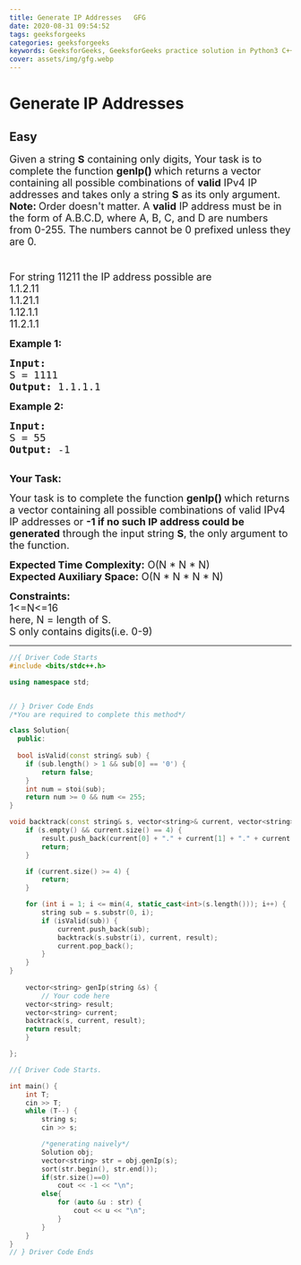 ```yaml
---
title: Generate IP Addresses   GFG
date: 2020-08-31 09:54:52
tags: geeksforgeeks
categories: geeksforgeeks
keywords: GeeksforGeeks, GeeksforGeeks practice solution in Python3 C++ Java, Generate IP Addresses - GFG solution
cover: assets/img/gfg.webp
---
```



# Generate IP Addresses
## Easy
<div class="problems_problem_content__Xm_eO"><p><span style="font-size:18px">Given a string <strong>S</strong>&nbsp;containing only digits, Your task is to complete the function <strong>genIp()&nbsp;</strong>which returns a vector containing all possible combinations&nbsp;of <strong>valid</strong> IPv4 IP addresses and takes only a string <strong>S</strong>&nbsp;as its only argument.<br>
<strong>Note: </strong>Order doesn't matter. A <strong>valid</strong> IP address must be in the form of A.B.C.D, where A, B, C, and D are numbers from 0-255. The numbers cannot be 0 prefixed unless they are 0.<br>
<br>
<br>
For string 11211 the IP address possible are&nbsp;<br>
1.1.2.11<br>
1.1.21.1<br>
1.12.1.1<br>
11.2.1.1</span></p>

<p><span style="font-size:18px"><strong>Example 1:</strong></span></p>

<pre><span style="font-size:18px"><strong>Input:
</strong>S = 1111
<strong>Output: </strong>1.1.1.1
</span></pre>

<p><span style="font-size:18px"><strong>Example 2:</strong></span></p>

<pre><span style="font-size:18px"><strong>Input:</strong>
S = 55
<strong>Output:</strong> -1</span></pre>

<p><br>
<span style="font-size:18px"><strong>Your Task:</strong></span></p>

<p><span style="font-size:18px">Your task is to complete the function <strong>genIp()&nbsp;</strong>which returns a vector containing all possible combinations&nbsp;of valid IPv4 IP addresses&nbsp;or <strong>-1 if no such IP address could be generated</strong> through the input string <strong>S</strong>,&nbsp;the only argument to the function.</span></p>

<p><span style="font-size:18px"><strong>Expected Time Complexity:</strong>&nbsp;O(N * N * N)<br>
<strong>Expected Auxiliary Space:</strong>&nbsp;O(N * N * N * N)</span></p>

<p><span style="font-size:18px"><strong>Constraints:</strong><br>
1&lt;=N&lt;=16<br>
here, N = length of S.<br>
S only contains digits(i.e. 0-9)</span></p>
</div>

---




```cpp
//{ Driver Code Starts
#include <bits/stdc++.h>

using namespace std;


// } Driver Code Ends
/*You are required to complete this method*/

class Solution{
  public:
  
  bool isValid(const string& sub) {
    if (sub.length() > 1 && sub[0] == '0') {
        return false;
    }
    int num = stoi(sub);
    return num >= 0 && num <= 255;
}

void backtrack(const string& s, vector<string>& current, vector<string>& result) {
    if (s.empty() && current.size() == 4) {
        result.push_back(current[0] + "." + current[1] + "." + current[2] + "." + current[3]);
        return;
    }

    if (current.size() >= 4) {
        return;
    }

    for (int i = 1; i <= min(4, static_cast<int>(s.length())); i++) {
        string sub = s.substr(0, i);
        if (isValid(sub)) {
            current.push_back(sub);
            backtrack(s.substr(i), current, result);
            current.pop_back();
        }
    }
}
  
    vector<string> genIp(string &s) {
        // Your code here
    vector<string> result;
    vector<string> current;
    backtrack(s, current, result);
    return result;
    }

};

//{ Driver Code Starts.

int main() {
    int T;
    cin >> T;
    while (T--) {
        string s;
        cin >> s;

        /*generating naively*/
        Solution obj;
        vector<string> str = obj.genIp(s);
        sort(str.begin(), str.end());
        if(str.size()==0)
            cout << -1 << "\n";
        else{
            for (auto &u : str) {
                cout << u << "\n";
            }
        }
    }
}
// } Driver Code Ends
```
